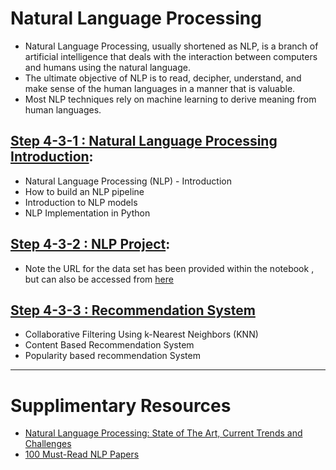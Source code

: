 # Natural Language Processing 

- Natural Language Processing, usually shortened as NLP, is a branch of artificial intelligence that deals with the interaction between computers and humans using the natural language.
- The ultimate objective of NLP is to read, decipher, understand, and make sense of the human languages in a manner that is valuable.
- Most NLP techniques rely on machine learning to derive meaning from human languages.

## [Step 4-3-1 : Natural Language Processing Introduction](01_NLP):

- Natural Language Processing (NLP) - Introduction
- How to build an NLP pipeline
- Introduction to NLP models
- NLP Implementation in Python

## [Step 4-3-2 : NLP Project](02_NLP_Project%02(Amazon%20Fine%20Food%20Reviews%20Analysis)):

- Note the URL for the data set has been provided within the notebook , but can also be accessed from [here](https://www.kaggle.com/snap/amazon-fine-food-reviews)

## [Step 4-3-3 : Recommendation System](03_Recommendation%20System)

- Collaborative Filtering Using k-Nearest Neighbors (KNN)
- Content Based Recommendation System
- Popularity based recommendation System

---

# Supplimentary Resources 

- [Natural Language Processing: State of The Art, Current Trends and Challenges](https://www.researchgate.net/publication/319164243_Natural_Language_Processing_State_of_The_Art_Current_Trends_and_Challenges)
- [100 Must-Read NLP Papers](http://masatohagiwara.net/100-nlp-papers/)
